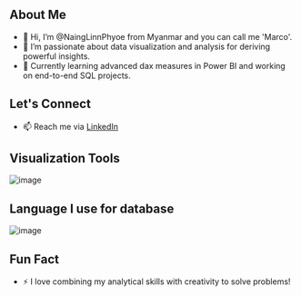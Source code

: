 ## About Me
- 👋 Hi, I’m @NaingLinnPhyoe from Myanmar and you can call me 'Marco'.
- 👀 I’m passionate about data visualization and analysis for deriving powerful insights.
- 🌱 Currently learning advanced dax measures in Power BI and working on end-to-end SQL projects.

## Let's Connect
- 📫 Reach me via [LinkedIn](https://www.linkedin.com/your-updated-profile-link)

## Visualization Tools 

![image](https://github.com/user-attachments/assets/e480bb98-d0a1-454c-995e-8baa346e67df)


## Language I use for database

![image](https://github.com/user-attachments/assets/8c45ff5a-e4c8-480f-b52e-27e432f7ef09)


## Fun Fact
- ⚡ I love combining my analytical skills with creativity to solve problems!
<!---
NaingLinnPhyoe28/NaingLinnPhyoe28 is a ✨ special ✨ repository because its `README.md` (this file) appears on your GitHub profile.
You can click the Preview link to take a look at your changes.
--->
